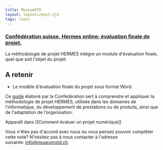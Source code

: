 ```yaml
---
title: MuseumXTD
layout: layouts/post.njk
tags: liens
---
```

### [Confédération suisse. Hermes online: évaluation finale de projet.](https://www.hermes.admin.ch/fr/gestion-du-projet/comprendre/resultats/evaluation-finale-du-projet.html)
La méthodologie de projet HERMES intègre un module d'évaluation finale, quel que soit l'objet du projet. 

## A retenir
- Le modèle d'évaluation finale du projet sous format Word. 
  
Ce [guide](https://www.hermes.admin.ch/fr/gestion-du-projet/comprendre/apercu-hermes.html) élaboré par la Confédération sert à comprendre et appliquer la méthodologie de projet HERMES, utilisée dans les domaines de l'informatique, du développement de prestations ou de produits, ainsi que de l'adaptation de l'organisation. 

Apparaît dans [[Comment évaluer un projet numérique]]

Vous n'êtes pas d'accord avec nous ou vous pensez pouvoir compléter cette note? N'hésitez pas à nous contacter à l'adresse suivante: [info@museumxtd.ch](mailto:info@museumxtd.ch)